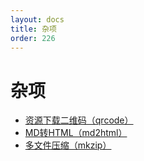 ```yaml
---
layout: docs
title: 杂项
order: 226
---
```

<a id="fop"></a>


# 杂项

* [资源下载二维码（qrcode）](/docs/v6/api/reference/fop/qrcode.html)
* [MD转HTML（md2html）](/docs/v6/api/reference/fop/md2html.html)
* [多文件压缩（mkzip）](/docs/v6/api/reference/fop/mkzip.html)
